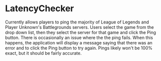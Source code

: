 # LatencyChecker
Currently allows players to ping the majority of League of Legends and Player Unknown's Battlegrounds servers. Users select the game from the drop down list, then they select the server for that game and click the Ping button. There is occasionally an issue where the the ping fails. When this happens, the application will display a message saying that there was an error and to click the Ping button to try again. Pings likely won't be 100% exact, but it should be fairly accurate. 
